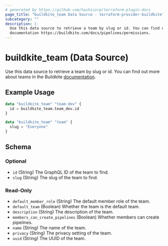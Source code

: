 ```yaml
---
# generated by https://github.com/hashicorp/terraform-plugin-docs
page_title: "buildkite_team Data Source - terraform-provider-buildkite"
subcategory: ""
description: |-
  Use this data source to retrieve a team by slug or id. You can find out more about teams in the Buildkite
  documentation https://buildkite.com/docs/pipelines/permissions.
---
```


# buildkite_team (Data Source)

Use this data source to retrieve a team by slug or id. You can find out more about teams in the Buildkite
[documentation](https://buildkite.com/docs/pipelines/permissions).

## Example Usage

```terraform
data "buildkite_team" "team-dev" {
  id = buildkite_team.team_dev.id
}

data "buildkite_team" "team" {
  slug = "Everyone"
}
```

<!-- schema generated by tfplugindocs -->
## Schema

### Optional

- `id` (String) The GraphQL ID of the team to find.
- `slug` (String) The slug of the team to find.

### Read-Only

- `default_member_role` (String) The default member role of the team.
- `default_team` (Boolean) Whether the team is the default team.
- `description` (String) The description of the team.
- `members_can_create_pipelines` (Boolean) Whether members can create pipelines.
- `name` (String) The name of the team.
- `privacy` (String) The privacy setting of the team.
- `uuid` (String) The UUID of the team.
